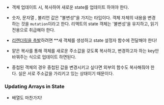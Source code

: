 - 객체 업데이트 시, 복사하여 새로운 state를 업데이트 하여야 한다.

- 숫자, 문자열 , 불리언 값은 "불변성"을 가지는 타입이다. 객체 자체의 내용을 변경하는 것을 `mutation`이라고 한다. 리액트의 state 객체는 '불변성'을 유지하고, 읽기 전용으로 취급해야 한다.

- [리렌더링을 촉발](https://react-ko.dev/learn/state-as-a-snapshot#setting-state-triggers-renders)하려면 **새 객체를 생성하고 state 설정자 함수에 전달해야 한다!

- 얕은 복사를 통해 객체를 새로운 주소값을 갖도록 복사하고, 변경하고자 하는 key만 바꿔주는 식으로 업데이트 하면된다.

- 중첩된 객체의 경우 중첩된 값을 변경시키고 싶다면 외부의 함수도 복사해줘야 한다. 실은 서로 주소값을 가리키고 있는 상태이기 때문이다.

### Updating Arrays in State
- 배열도 마찬가지!